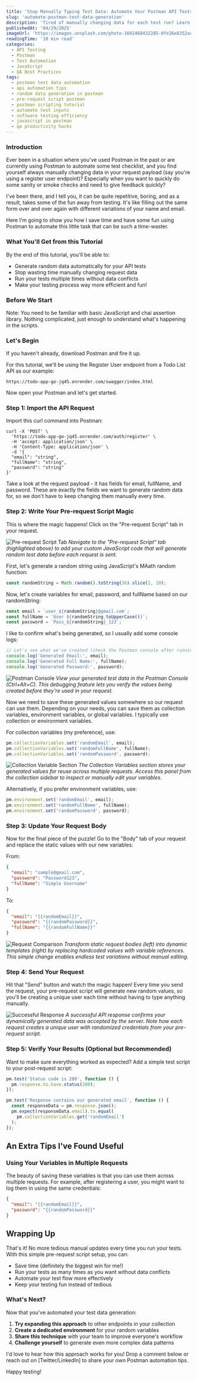 ```yaml
---
title: 'Stop Manually Typing Test Data: Automate Your Postman API Tests Like a Pro'
slug: 'automate-postman-test-data-generation'
description: 'Tired of manually changing data for each test run? Learn how to generate random test data in Postman and make API testing fun again!'
publishedAt: '04/29/2025'
imageUrl: 'https://images.unsplash.com/photo-1602468432285-0fe26e8352ac?q=80&w=2070&auto=format&fit=crop&ixlib=rb-4.0.3&ixid=M3wxMjA3fDB8MHxwaG90by1wYWdlfHx8fGVufDB8fHx8fA%3D%3D'
readingTime: '10 min read'
categories:
  - API Testing
  - Postman
  - Test Automation
  - JavaScript
  - QA Best Practices
tags:
  - postman test data automation
  - api automation tips
  - random data generation in postman
  - pre-request script postman
  - postman scripting tutorial
  - automate test inputs
  - software testing efficiency
  - javascript in postman
  - qa productivity hacks
---
```


### Introduction

Ever been in a situation where you've used Postman in the past or are currently using Postman to automate some test checklist, and you find yourself always manually changing data in your request payload (say you're using a register user endpoint)? Especially when you want to quickly do some sanity or smoke checks and need to give feedback quickly?

I've been there, and I tell you, it can be quite repetitive, boring, and as a result, takes some of the fun away from testing. It's like filling out the same form over and over again with different variations of your name and email.

Here I'm going to show you how I save time and have some fun using Postman to automate this little task that can be such a time-waster.

### What You'll Get from this Tutorial

By the end of this tutorial, you'll be able to:

- Generate random data automatically for your API tests
- Stop wasting time manually changing request data
- Run your tests multiple times without data conflicts
- Make your testing process way more efficient and fun!

### Before We Start

Note: You need to be familiar with basic JavaScript and chai assertion library. Nothing complicated, just enough to understand what's happening in the scripts.

### Let's Begin

If you haven't already, download Postman and fire it up.

For this tutorial, we'll be using the Register User endpoint from a Todo List API as our example:

`https://todo-app-go-jq45.onrender.com/swagger/index.html`

Now open your Postman and let's get started.

### Step 1: Import the API Request

Import this curl command into Postman:

```
curl -X 'POST' \
  'https://todo-app-go-jq45.onrender.com/auth/register' \
  -H 'accept: application/json' \
  -H 'Content-Type: application/json' \
  -d '{
  "email": "string",
  "fullName": "string",
  "password": "string"
}'
```

Take a look at the request payload - it has fields for email, fullName, and password. These are exactly the fields we want to generate random data for, so we don't have to keep changing them manually every time.

### Step 2: Write Your Pre-request Script Magic

This is where the magic happens! Click on the "Pre-request Script" tab in your request.

![Pre-request Script Tab](/images/blog/postman-tutorial/pre-request-tab.png)
_Navigate to the "Pre-request Script" tab (highlighted above) to add your custom JavaScript code that will generate random test data before each request is sent._

First, let's generate a random string using JavaScript's MAath random function:

```javascript
const randomString = Math.random().toString(36).slice(2, 10);
```

Now, let's create variables for email, password, and fullName based on our randomString:

```javascript
const email = `user_${randomString}@gmail.com`;
const fullName = `User ${randomString.toUpperCase()}`;
const password = `Pass_${randomString}_123`;
```

I like to confirm what's being generated, so I usually add some console logs:

```javascript
// Let's see what we've created (check the Postman console after running)
console.log('Generated Email:', email);
console.log('Generated Full Name:', fullName);
console.log('Generated Password:', password);
```

![Postman Console](/images/blog/postman-tutorial/postman-console.png)
_View your generated test data in the Postman Console (Ctrl+Alt+C). This debugging feature lets you verify the values being created before they're used in your request._

Now we need to save these generated values somewhere so our request can use them. Depending on your needs, you can save them as collection variables, environment variables, or global variables. I typically use collection or environment variables.

For collection variables (my preference), use:

```javascript
pm.collectionVariables.set('randomEmail', email);
pm.collectionVariables.set('randomFullName', fullName);
pm.collectionVariables.set('randomPassword', password);
```

![Collection Variable Section](/images/blog/postman-tutorial/collection-variable-section.png)
_The Collection Variables section stores your generated values for reuse across multiple requests. Access this panel from the collection sidebar to inspect or manually edit your variables._

Alternatively, if you prefer environment variables, use:

```javascript
pm.environment.set('randomEmail', email);
pm.environment.set('randomFullName', fullName);
pm.environment.set('randomPassword', password);
```

### Step 3: Update Your Request Body

Now for the final piece of the puzzle! Go to the "Body" tab of your request and replace the static values with our new variables:

From:

```json
{
  "email": "sample@gmail.com",
  "password": "Password123",
  "fullName": "Simple Username"
}
```

To:

```json
{
  "email": "{{randomEmail}}",
  "password": "{{randomPassword}}",
  "fullName": "{{randomFullName}}"
}
```

![Request Comparison](/images/blog/postman-tutorial/request-comparison.png)
_Transform static request bodies (left) into dynamic templates (right) by replacing hardcoded values with variable references. This simple change enables endless test variations without manual editing._

### Step 4: Send Your Request

Hit that "Send" button and watch the magic happen! Every time you send the request, your pre-request script will generate new random values, so you'll be creating a unique user each time without having to type anything manually.

![Successful Response](/images/blog/postman-tutorial/successful-response.png)
_A successful API response confirms your dynamically generated data was accepted by the server. Note how each request creates a unique user with randomized credentials from your pre-request script._

### Step 5: Verify Your Results (Optional but Recommended)

Want to make sure everything worked as expected? Add a simple test script to your post-request script:

```javascript
pm.test('Status code is 200', function () {
  pm.response.to.have.status(200);
});

pm.test('Response contains our generated email', function () {
  const responseData = pm.response.json();
  pm.expect(responseData.email).to.equal(
    pm.collectionVariables.get('randomEmail')
  );
});
```

## An Extra Tips I've Found Useful

### Using Your Variables in Multiple Requests

The beauty of saving these variables is that you can use them across multiple requests. For example, after registering a user, you might want to log them in using the same credentials:

```json
{
  "email": "{{randomEmail}}",
  "password": "{{randomPassword}}"
}
```

## Wrapping Up

That's it! No more tedious manual updates every time you run your tests. With this simple pre-request script setup, you can:

- Save time (definitely the biggest win for me!)
- Run your tests as many times as you want without data conflicts
- Automate your test flow more effectively
- Keep your testing fun instead of tedious

### What's Next?

Now that you've automated your test data generation:

1. **Try expanding this approach** to other endpoints in your collection
2. **Create a dedicated environment** for your random variables
3. **Share this technique** with your team to improve everyone's workflow
4. **Challenge yourself** to generate even more complex data patterns

I'd love to hear how this approach works for you! Drop a comment below or reach out on [Twitter/LinkedIn] to share your own Postman automation tips.

Happy testing!

<!--
### What's Next?

Now that you've automated your test data generation:

1. **Try expanding this approach** to other endpoints in your collection
2. **Create a dedicated environment** for your random variables
3. **Share this technique** with your team to improve everyone's workflow
4. **Challenge yourself** to generate even more complex data patterns

I'd love to hear how this approach works for you! Drop a comment below or reach out on [Twitter/LinkedIn] to share your own Postman automation tips.

Happy testing!

## Common Issues and Solutions

### "My variable isn't being recognized"
- Check that you're using double curly braces: `{{variableName}}`
- Verify the variable scope (collection vs environment)
- Look for typos in variable names

### "I keep getting the same random values"
- Make sure your pre-request script runs before each request
- Check that you haven't accidentally disabled the pre-request script

### "I need to use the same random data across my collection"
- Save your variables at the collection level instead of request level
- Consider using a Postman environment for more persistent storage -->
